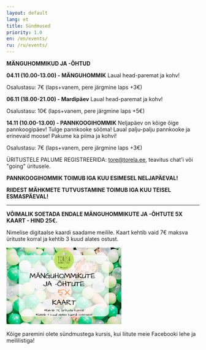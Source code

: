 ```yaml
---
layout: default
lang: et
title: Sündmused
priority: 1.0
en: /en/events/
ru: /ru/events/
---
```


**MÄNGUHOMMIKUD JA -ÕHTUD**


**04.11 (10.00-13.00) - MÄNGUHOMMIK**
Laual head-paremat ja kohv! 

Osalustasu: 7€ (laps+vanem, pere järgmine laps +3€)


**06.11 (18.00-21.00) - Mardipäev**
Laual head-paremat ja kohv! 

Osalustasu: 10€ (laps+vanem, pere järgmine laps +5€)


**14.11 (10.00-13.00) - PANNKOOGIHOMMIK**
Neljapäev on kõige õige pannkoogipäev! Tulge pannkooke sööma! 
Laual palju-palju pannkooke ja erinevaid moose!
Pakume ka piima ja kohvi! 

Osalustasu: 7€ (laps+vanem, pere järgmine laps +3€)

ÜRITUSTELE PALUME REGISTREERIDA: tore@torela.ee, teavitus chat'i või "going" üritusele. 


**PANNKOOGIHOMMIK TOIMUB IGA KUU ESIMESEL NELJAPÄEVAL!**

**RIIDEST MÄHKMETE TUTVUSTAMINE TOIMUB IGA KUU TEISEL ESMASPÄEVAL!**

***

**VÕIMALIK SOETADA ENDALE MÄNGUHOMMIKUTE JA -ÕHTUTE 5X KAART - HIND 25€.**

Nimelise digitaalse kaardi saadame meilile. Kaart kehtib vaid 7€ maksva ürituste korral ja kehtib 3 kuud alates ostust.

<img alt="5xkaart" src="5x-kaart.png" height="200">

Kõige paremini olete sündmustega kursis, kui liitute meie Facebooki lehe ja meililistiga!
